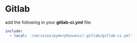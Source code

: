 # Gitlab

add the following in your __gitlab-ci.yml__ file:

```yaml
include:
  - local: '/services/pymorphosonic/.gitlab/gitlab-ci.yml'
```
